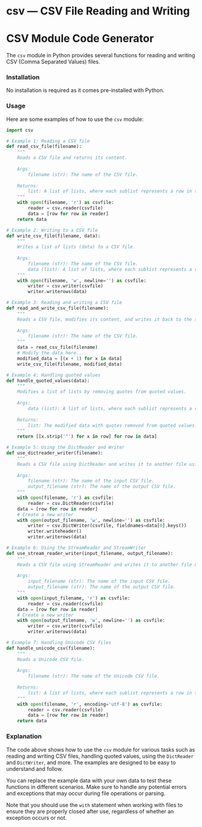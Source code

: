 # csv — CSV File Reading and Writing

**CSV Module Code Generator**
=====================================

The `csv` module in Python provides several functions for reading and writing CSV (Comma Separated Values) files.

### Installation

No installation is required as it comes pre-installed with Python.

### Usage

Here are some examples of how to use the `csv` module:

```python
import csv

# Example 1: Reading a CSV file
def read_csv_file(filename):
    """
    Reads a CSV file and returns its content.
    
    Args:
        filename (str): The name of the CSV file.
    
    Returns:
        list: A list of lists, where each sublist represents a row in the CSV file.
    """
    with open(filename, 'r') as csvfile:
        reader = csv.reader(csvfile)
        data = [row for row in reader]
    return data

# Example 2: Writing to a CSV file
def write_csv_file(filename, data):
    """
    Writes a list of lists (data) to a CSV file.
    
    Args:
        filename (str): The name of the CSV file.
        data (list): A list of lists, where each sublist represents a row in the CSV file.
    """
    with open(filename, 'w', newline='') as csvfile:
        writer = csv.writer(csvfile)
        writer.writerows(data)

# Example 3: Reading and writing a CSV file
def read_and_write_csv_file(filename):
    """
    Reads a CSV file, modifies its content, and writes it back to the same file.
    
    Args:
        filename (str): The name of the CSV file.
    """
    data = read_csv_file(filename)
    # Modify the data here...
    modified_data = [(x + 1) for x in data]
    write_csv_file(filename, modified_data)

# Example 4: Handling quoted values
def handle_quoted_values(data):
    """
    Modifies a list of lists by removing quotes from quoted values.
    
    Args:
        data (list): A list of lists, where each sublist represents a row in the CSV file.
    
    Returns:
        list: The modified data with quotes removed from quoted values.
    """
    return [[x.strip('"') for x in row] for row in data]

# Example 5: Using the DictReader and Writer
def use_dictreader_writer(filename):
    """
    Reads a CSV file using DictReader and writes it to another file using DictWriter.
    
    Args:
        filename (str): The name of the input CSV file.
        output_filename (str): The name of the output CSV file.
    """
    with open(filename, 'r') as csvfile:
        reader = csv.DictReader(csvfile)
    data = [row for row in reader]
    # Create a new writer
    with open(output_filename, 'w', newline='') as csvfile:
        writer = csv.DictWriter(csvfile, fieldnames=data[0].keys())
        writer.writeheader()
        writer.writerows(data)

# Example 6: Using the StreamReader and StreamWriter
def use_stream_reader_writer(input_filename, output_filename):
    """
    Reads a CSV file using StreamReader and writes it to another file using StreamWriter.
    
    Args:
        input_filename (str): The name of the input CSV file.
        output_filename (str): The name of the output CSV file.
    """
    with open(input_filename, 'r') as csvfile:
        reader = csv.reader(csvfile)
    data = [row for row in reader]
    # Create a new writer
    with open(output_filename, 'w', newline='') as csvfile:
        writer = csv.writer(csvfile)
        writer.writerows(data)

# Example 7: Handling Unicode CSV files
def handle_unicode_csv(filename):
    """
    Reads a Unicode CSV file.
    
    Args:
        filename (str): The name of the Unicode CSV file.
    
    Returns:
        list: A list of lists, where each sublist represents a row in the CSV file.
    """
    with open(filename, 'r', encoding='utf-8') as csvfile:
        reader = csv.reader(csvfile)
        data = [row for row in reader]
    return data
```

### Explanation

The code above shows how to use the `csv` module for various tasks such as reading and writing CSV files, handling quoted values, using the `DictReader` and `DictWriter`, and more. The examples are designed to be easy to understand and follow.

You can replace the example data with your own data to test these functions in different scenarios. Make sure to handle any potential errors and exceptions that may occur during file operations or parsing.

Note that you should use the `with` statement when working with files to ensure they are properly closed after use, regardless of whether an exception occurs or not.
